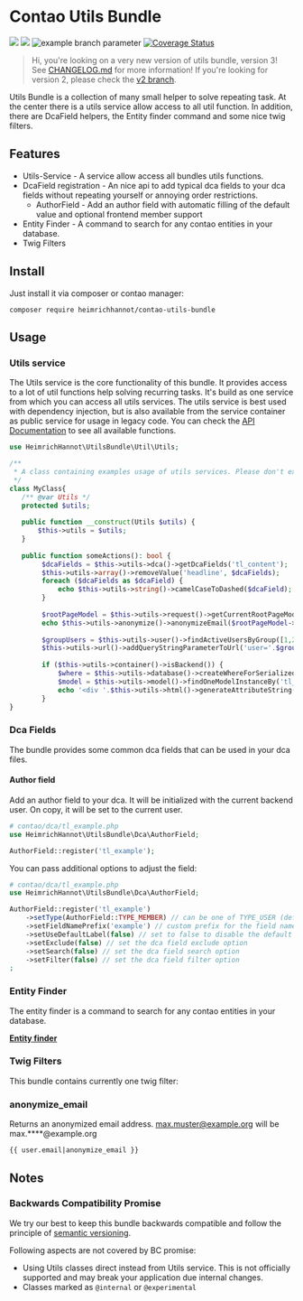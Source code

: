# Contao Utils Bundle

[![](https://img.shields.io/packagist/v/heimrichhannot/contao-utils-bundle.svg)](https://packagist.org/packages/heimrichhannot/contao-utils-bundle)
[![](https://img.shields.io/packagist/dt/heimrichhannot/contao-utils-bundle.svg)](https://packagist.org/packages/heimrichhannot/contao-utils-bundle)
![example branch parameter](https://github.com/heimrichhannot/contao-utils-bundle/actions/workflows/ci.yml/badge.svg?branch=v3)
[![Coverage Status](https://coveralls.io/repos/github/heimrichhannot/contao-utils-bundle/badge.svg?branch=v3)](https://coveralls.io/github/heimrichhannot/contao-utils-bundle?branch=v3)

> Hi, you're looking on a very new version of utils bundle, version 3! See [CHANGELOG.md](CHANGELOG.md) for more information! If you're looking for version 2, please check the [v2 branch](https://github.com/heimrichhannot/contao-utils-bundle/tree/v2).

Utils Bundle is a collection of many small helper to solve repeating task. 
At the center there is a utils service allow access to all util function. 
In addition, there are DcaField helpers, the Entity finder command and some nice twig filters.

## Features
* Utils-Service - A service allow access all bundles utils functions. 
* DcaField registration - An nice api to add typical dca fields to your dca fields without repeating yourself or annoying order restrictions.
  * AuthorField - Add an author field with automatic filling of the default value and optional frontend member support
* Entity Finder - A command to search for any contao entities in your database.
* Twig Filters

## Install

Just install it via composer or contao manager:

```
composer require heimrichhannot/contao-utils-bundle
```

## Usage

### Utils service

The Utils service is the core functionality of this bundle. It provides access to a lot of util functions help solving recurring tasks. 
It's build as one service from which you can access all utils services. 
The utils service is best used with dependency injection, but is also available from the service container as public service for usage in legacy code.
You can check the [API Documentation](https://heimrichhannot.github.io/contao-utils-bundle/namespaces/heimrichhannot-utilsbundle-util.html) to see all available functions.

```php
use HeimrichHannot\UtilsBundle\Util\Utils;

/**
 * A class containing examples usage of utils services. Please don't expect it to be useful :)
 */
class MyClass{
   /** @var Utils */
   protected $utils;
    
   public function __construct(Utils $utils) {
       $this->utils = $utils;
   }
   
   public function someActions(): bool {
        $dcaFields = $this->utils->dca()->getDcaFields('tl_content');
        $this->utils->array()->removeValue('headline', $dcaFields);
        foreach ($dcaFields as $dcaField) {
            echo $this->utils->string()->camelCaseToDashed($dcaField);
        }
        
        $rootPageModel = $this->utils->request()->getCurrentRootPageModel();
        echo $this->utils->anonymize()->anonymizeEmail($rootPageModel->adminEmail);
        
        $groupUsers = $this->utils->user()->findActiveUsersByGroup([1,2]);
        $this->utils->url()->addQueryStringParameterToUrl('user='.$groupUsers[0]->username, 'https://example.org');
        
        if ($this->utils->container()->isBackend()) {
            $where = $this->utils->database()->createWhereForSerializedBlob('dumbData', ['foo', 'bar']);
            $model = $this->utils->model()->findOneModelInstanceBy('tl_content', [$where->createAndWhere()], [$where->values]);
            echo '<div '.$this->utils->html()->generateAttributeString($model->getHtmlAttributes()).'></div>';
        }
}
```


### Dca Fields

The bundle provides some common dca fields that can be used in your dca files.

#### Author field

Add an author field to your dca. It will be initialized with the current backend user. On copy, it will be set to the current user.

```php
# contao/dca/tl_example.php
use HeimrichHannot\UtilsBundle\Dca\AuthorField;

AuthorField::register('tl_example');
```

You can pass additional options to adjust the field:

```php
# contao/dca/tl_example.php
use HeimrichHannot\UtilsBundle\Dca\AuthorField;

AuthorField::register('tl_example')
    ->setType(AuthorField::TYPE_MEMBER) // can be one of TYPE_USER (default) or TYPE_MEMBER. Use TYPE_MEMBER to set a frontend member instead of a backend user
    ->setFieldNamePrefix('example') // custom prefix for the field name
    ->setUseDefaultLabel(false) // set to false to disable the default label and set a custom label in your dca translations
    ->setExclude(false) // set the dca field exclude option
    ->setSearch(false) // set the dca field search option
    ->setFilter(false) // set the dca field filter option
;
```


### Entity Finder

The entity finder is a command to search for any contao entities in your database.

**[Entity finder](docs/commands/entity_finder.md)**


### Twig Filters

This bundle contains currently one twig filter:

### anonymize_email

Returns an anonymized email address. max.muster@example.org will be max.****@example.org

```twig
{{ user.email|anonymize_email }}
```

## Notes

### Backwards Compatibility Promise

We try our best to keep this bundle backwards compatible and follow the principle of [semantic versioning](https://semver.org/).

Following aspects are not covered by BC promise:
- Using Utils classes direct instead from Utils service. This is not officially supported and may break your application due internal changes.
- Classes marked as `@internal` or `@experimental`